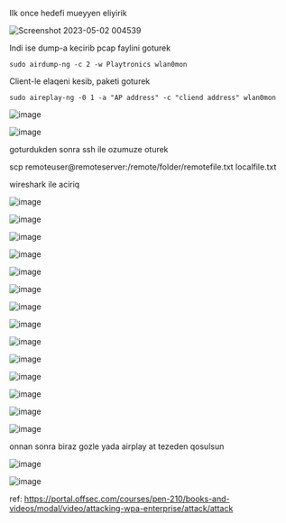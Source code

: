 Ilk once hedefi mueyyen eliyirik

![Screenshot 2023-05-02 004539](https://user-images.githubusercontent.com/90620429/235608982-51778c63-dfc8-4b09-a059-29b0e9747831.png)

Indi ise dump-a kecirib pcap faylini goturek

```
sudo airdump-ng -c 2 -w Playtronics wlan0mon
```

Client-le elaqeni kesib, paketi goturek

```
sudo aireplay-ng -0 1 -a "AP address" -c "cliend address" wlan0mon
```

![image](https://user-images.githubusercontent.com/90620429/235652333-24ab48cc-9948-4e12-8726-ec149f71e5a5.png)

![image](https://user-images.githubusercontent.com/90620429/235652729-495f1987-76fc-4f60-8a1a-da3de30e35c4.png)

goturdukden sonra ssh ile ozumuze oturek

scp remoteuser@remoteserver:/remote/folder/remotefile.txt  localfile.txt

wireshark ile aciriq

![image](https://user-images.githubusercontent.com/90620429/235652791-a26b6172-2662-49c3-9bd4-4f8533703b68.png)


![image](https://user-images.githubusercontent.com/90620429/235652831-0c15e822-1072-44eb-a0b0-e1a7191bdd44.png)


![image](https://user-images.githubusercontent.com/90620429/235652968-e9d8c195-5a35-4cb8-bd83-bf5fa1e1dfd8.png)


![image](https://user-images.githubusercontent.com/90620429/235653013-f5eadc9d-111c-4eff-b81f-84bc0a6ac028.png)


![image](https://user-images.githubusercontent.com/90620429/235653067-65fedda8-af73-4b3b-8937-1d3c00794692.png)


![image](https://user-images.githubusercontent.com/90620429/235653131-636ac7bc-8695-4cae-8837-c69340977a1c.png)


![image](https://user-images.githubusercontent.com/90620429/235653213-521f7247-a524-48b1-adeb-4fd7320d8cd8.png)


![image](https://user-images.githubusercontent.com/90620429/235653289-865d2d9e-ba38-4458-ab3a-fbe22a358bd3.png)


![image](https://github.com/al1z4deh/OSWP/assets/90620429/5d8fd05f-7bb8-4c74-8b6b-bbfe87d328b3)




![image](https://user-images.githubusercontent.com/90620429/235653399-ec84426b-dc36-4995-972e-72bd42b0f795.png)

![image](https://user-images.githubusercontent.com/90620429/235653428-26d174a9-2568-4d16-b7f9-fca3c7cad029.png)

![image](https://user-images.githubusercontent.com/90620429/235653570-77f336c2-4ebe-4cac-8384-dd9ce4a12366.png)


![image](https://user-images.githubusercontent.com/90620429/235653640-34d0a093-86a2-434f-8d23-201b63afdcf3.png)

![image](https://user-images.githubusercontent.com/90620429/235653700-2a748c7d-9ef5-4e31-ae18-d653b8b2f8d9.png)


onnan sonra biraz gozle yada airplay at tezeden qosulsun

![image](https://user-images.githubusercontent.com/90620429/235653788-d56246b1-4a8f-4398-92ac-3197f313f431.png)


![image](https://user-images.githubusercontent.com/90620429/235653841-2e1b0c5f-70d3-47bb-9e20-a4f74485c14b.png)


ref: https://portal.offsec.com/courses/pen-210/books-and-videos/modal/video/attacking-wpa-enterprise/attack/attack
